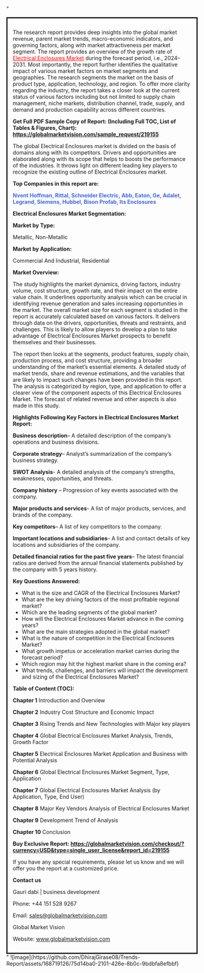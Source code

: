 "<div style='border: 3px solid black; padding: 1em;'>

The research report provides deep insights into the global market revenue, parent market trends, macro-economic indicators, and governing factors, along with market attractiveness per market segment. The report provides an overview of the growth rate of <a style='color: #ff0000;' href='https://globalmarketvision.com/reports/global-electrical-enclosures-market/219155'>Electrical Enclosures Market</a> during the forecast period, i.e., 2024–2031. Most importantly, the report further identifies the qualitative impact of various market factors on market segments and geographies. The research segments the market on the basis of product type, application, technology, and region. To offer more clarity regarding the industry, the report takes a closer look at the current status of various factors including but not limited to supply chain management, niche markets, distribution channel, trade, supply, and demand and production capability across different countries.

<strong>Get Full PDF Sample Copy of Report: (Including Full TOC, List of Tables &amp; Figures, Chart):</strong><strong> <a style='color: #ff0000;' href='https://globalmarketvision.com/sample_request/219155?utm_source=linkedinPulse&utm_medium=Dhiraj&utm_campaign=dhiraj'><strong>https://globalmarketvision.com/sample_request/219155</strong></a></strong>

The global Electrical Enclosures market is divided on the basis of domains along with its competitors. Drivers and opportunities are elaborated along with its scope that helps to boosts the performance of the industries. It throws light on different leading key players to recognize the existing outline of Electrical Enclosures market.

<strong>Top Companies in this report are:</strong>

<strong style='color: #4169e1;'>Nvent Hoffman, Rittal, Schneider Electric, Abb, Eaton, Ge, Adalet, Legrand, Siemens, Hubbel, Bison Profab, Its Enclosures</strong>

<strong>Electrical Enclosures Market Segmentation: </strong>

<strong>Market by Type:</strong>

Metallic, Non-Metallic

<strong>Market by Application:</strong>

Commercial And Industrial, Residential

<strong>Market Overview:</strong>

The study highlights the market dynamics, driving factors, industry volume, cost structure, growth rate, and their impact on the entire value chain. It underlines opportunity analysis which can be crucial in identifying revenue generation and sales increasing opportunities in the market. The overall market size for each segment is studied in the report is accurately calculated based on various factors. It delivers through data on the drivers, opportunities, threats and restraints, and challenges. This is likely to allow players to develop a plan to take advantage of Electrical Enclosures Market prospects to benefit themselves and their businesses.

The report then looks at the segments, product features, supply chain, production process, and cost structure, providing a broader understanding of the market’s essential elements. A detailed study of market trends, share and revenue estimations, and the variables that are likely to impact such changes have been provided in this report. The analysis is categorized by region, type, and application to offer a clearer view of the component aspects of this Electrical Enclosures Market. The forecast of related revenue and other aspects is also made in this study.

<strong>Highlights Following Key Factors in Electrical Enclosures Market Report:</strong>

<strong>Business description</strong>– A detailed description of the company’s operations and business divisions.

<strong>Corporate strategy</strong>– Analyst’s summarization of the company’s business strategy.

<strong>SWOT Analysis</strong>- A detailed analysis of the company’s strengths, weaknesses, opportunities, and threats.

<strong>Company history</strong> – Progression of key events associated with the company.

<strong>Major products and services</strong>- A list of major products, services, and brands of the company.

<strong>Key competitors</strong>– A list of key competitors to the company.

<strong>Important locations and subsidiaries</strong>– A list and contact details of key locations and subsidiaries of the company.

<strong>Detailed financial ratios for the past five years</strong>– The latest financial ratios are derived from the annual financial statements published by the company with 5 years history.

<strong>Key Questions Answered:</strong>
<ul>
  <li>What is the size and CAGR of the Electrical Enclosures Market?</li>
  <li>What are the key driving factors of the most profitable regional market?</li>
  <li>Which are the leading segments of the global market?</li>
  <li>How will the Electrical Enclosures Market advance in the coming years?</li>
  <li>What are the main strategies adopted in the global market?</li>
  <li>What is the nature of competition in the Electrical Enclosures Market?</li>
  <li>What growth impetus or acceleration market carries during the forecast period?</li>
  <li>Which region may hit the highest market share in the coming era?</li>
  <li>What trends, challenges, and barriers will impact the development and sizing of the Electrical Enclosures Market?</li>
</ul>
<strong>Table of Content (TOC): </strong>

<strong>Chapter 1</strong> Introduction and Overview

<strong>Chapter 2</strong> Industry Cost Structure and Economic Impact

<strong>Chapter 3</strong> Rising Trends and New Technologies with Major key players

<strong>Chapter 4</strong> Global Electrical Enclosures Market Analysis, Trends, Growth Factor

<strong>Chapter 5</strong> Electrical Enclosures Market Application and Business with Potential Analysis

<strong>Chapter 6</strong> Global Electrical Enclosures Market Segment, Type, Application

<strong>Chapter 7</strong> Global Electrical Enclosures Market Analysis (by Application, Type, End User)

<strong>Chapter 8</strong> Major Key Vendors Analysis of Electrical Enclosures Market

<strong>Chapter 9</strong> Development Trend of Analysis

<strong>Chapter 10</strong> Conclusion

<strong>Buy Exclusive Report: <a style='color: #ff0000;' href='https://globalmarketvision.com/checkout/?currency=USD&type=single_user_license&report_id=219155?utm_source=linkedinPulse&utm_medium=Dhiraj&utm_campaign=dhiraj'>https://globalmarketvision.com/checkout/?currency=USD&type=single_user_license&report_id=219155</a></strong>

If you have any special requirements, please let us know and we will offer you the report at a customized price.

<strong>Contact us</strong>

Gauri dabi | business development

Phone: +44 151 528 9267

Email: <a href='mailto:sales@globalmarketvision.com'>sales@globalmarketvision.com</a>

Global Market Vision

Website: <a href='http://www.globalmarketvision.com/'>www.globalmarketvision.com</a>

</div>"
![image](https://github.com/DhirajGirase08/Trends-Report/assets/168719126/75d14ba0-2101-426e-8b0c-9bdbfa8efbbf)
